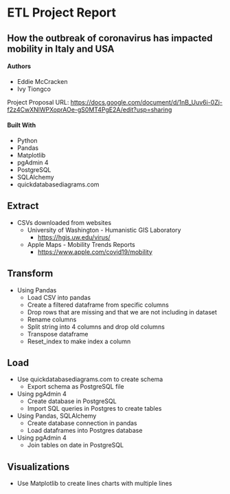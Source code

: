 # ETL Project Report
## How the outbreak of coronavirus has impacted mobility in Italy and USA

#### Authors
* Eddie McCracken
* Ivy Tiongco

Project Proposal
URL: https://docs.google.com/document/d/1nB_Uuv6i-0Zj-f2z4CwXNlWPXoprAOe-gS0MT4PgE2A/edit?usp=sharing

#### Built With
* Python 
* Pandas
* Matplotlib
* pgAdmin 4
* PostgreSQL
* SQLAlchemy
* quickdatabasediagrams.com

## Extract
* CSVs downloaded from websites
  * University of Washington - Humanistic GIS Laboratory
    * https://hgis.uw.edu/virus/
  * Apple Maps - Mobility Trends Reports
    * https://www.apple.com/covid19/mobility

## Transform
* Using Pandas
  * Load CSV into pandas
  * Create a filtered dataframe from specific columns
  * Drop rows that are missing and that we are not including in dataset
  * Rename columns
  * Split string into 4 columns and drop old columns
  * Transpose dataframe
  * Reset_index to make index a column

## Load
* Use quickdatabasediagrams.com to create schema
  * Export schema as PostgreSQL file
* Using pgAdmin 4
  * Create database in PostgreSQL 
  * Import SQL queries in Postgres to create tables
* Using Pandas, SQLAlchemy
  * Create database connection in pandas
  * Load dataframes into Postgres database
* Using pgAdmin 4
  * Join tables on date in PostgreSQL

## Visualizations
* Use Matplotlib to create lines charts with multiple lines
